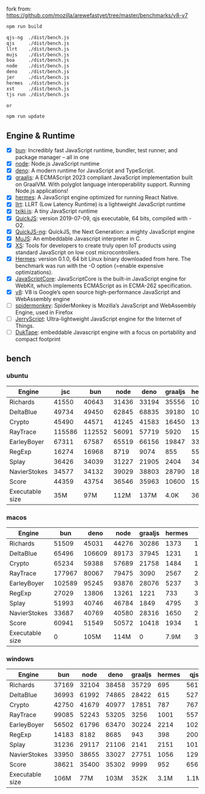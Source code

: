 fork from: https://github.com/mozilla/arewefastyet/tree/master/benchmarks/v8-v7

```bash
npm run build

qjs-ng  ./dist/bench.js
qjs     ./dist/bench.js
llrt    ./dist/bench.js
mujs    ./dist/bench.js
boa     ./dist/bench.js
node    ./dist/bench.js
deno    ./dist/bench.js
jer     ./dist/bench.js
hermes  ./dist/bench.js
xst     ./dist/bench.js
tjs run ./dist/bench.js

or

npm run update
```

## Engine & Runtime

- [x] [bun](https://github.com/oven-sh/bun): Incredibly fast JavaScript runtime, bundler, test runner, and package manager – all in one
- [x] [node](https://github.com/nodejs/node): Node.js JavaScript runtime
- [x] [deno](https://github.com/denoland/deno): A modern runtime for JavaScript and TypeScript.
- [x] [graaljs](https://github.com/oracle/graaljs): A ECMAScript 2023 compliant JavaScript implementation built on GraalVM. With polyglot language interoperability support. Running Node.js applications!
- [x] [hermes](https://github.com/facebook/hermes): A JavaScript engine optimized for running React Native.
- [x] [llrt](https://github.com/awslabs/llrt): LLRT (Low Latency Runtime) is a lightweight JavaScript runtime
- [x] [txiki.js](https://github.com/saghul/txiki.js): A tiny JavaScript runtime
- [x] [QuickJS](https://bellard.org/quickjs/): version 2019-07-09, qjs executable, 64 bits, compiled with -O2.
- [x] [QuickJS-ng](https://github.com/quickjs-ng/quickjs): QuickJS, the Next Generation: a mighty JavaScript engine
- [x] [MuJS](https://github.com/ccxvii/mujs): An embeddable Javascript interpreter in C.
- [x] [XS](https://github.com/Moddable-OpenSource/moddable): Tools for developers to create truly open IoT products using standard JavaScript on low cost microcontrollers.
- [x] [Hermes](https://github.com/facebook/hermes): version 0.1.0, 64 bit Linux binary downloaded from here. The benchmark was run with the -O option (=enable expensive optimizations).
- [x] [JavaScriptCore](https://github.com/WebKit/webkit/tree/main/Source/JavaScriptCore): JavaScriptCore is the built-in JavaScript engine for WebKit, which implements ​ECMAScript as in ​ECMA-262 specification.
- [x] [v8](https://v8.dev/): V8 is Google’s open source high-performance JavaScript and WebAssembly engine
- [ ] [spidermonkey](https://spidermonkey.dev/): SpiderMonkey is Mozilla’s JavaScript and WebAssembly Engine, used in Firefox
- [ ] [JerryScript](https://github.com/jerryscript-project/jerryscript): Ultra-lightweight JavaScript engine for the Internet of Things.
- [ ] [DukTape](https://github.com/svaarala/duktape): embeddable Javascript engine with a focus on portability and compact footprint
## bench

### ubuntu
| Engine | jsc | bun | node | deno | graaljs | hermes | llrt | tjs | qjs | qjs(ng) | mujs | xst | boa |
| --- | --- | --- | --- | --- | --- | --- | --- | --- | --- | --- | --- | --- | --- |
| Richards | 41550 | 40643 | 31436 | 33194 | 35556 | 1077 | 751 | 740 | 697 | 717 | 218 | 88.4 | 47.1 |
| DeltaBlue | 49734 | 49450 | 62845 | 68835 | 39180 | 1053 | 699 | 733 | 678 | 690 | 320 | 162 | 45.7 |
| Crypto | 45490 | 44571 | 41245 | 41583 | 16450 | 1360 | 808 | 610 | 754 | 600 | 181 | 317 | 56.2 |
| RayTrace | 115586 | 112552 | 56091 | 57719 | 5920 | 1564 | 1203 | 1107 | 926 | 996 | 498 | 497 | 144 |
| EarleyBoyer | 67311 | 67587 | 65519 | 66156 | 19847 | 3383 | 2012 | 1815 | 1498 | 1570 | 522 | 341 | 156 |
| RegExp | 16274 | 16968 | 8719 | 9074 | 855 | 558 | 193 | 229 | 240 | 216 | 201 | 71.1 | 43.7 |
| Splay | 36426 | 34039 | 31227 | 21905 | 2404 | 3480 | 1858 | 2043 | 1755 | 1711 | 1312 | 383 | 158 |
| NavierStokes | 34577 | 34132 | 39029 | 38803 | 28790 | 1874 | 1428 | 1040 | 1311 | 1024 | 458 | 768 | 124 |
| Score | 44359 | 43754 | 36546 | 35963 | 10600 | 1528 | 923 | 868 | 850 | 805 | 375 | 252 | 83.4 |
| Executable size | 35M | 97M | 112M | 137M | 4.0K | 36M | 8.2M | 5.2M | 1.1M | 1.3M | 408K | 2.1M | 27M |
### macos
| Engine | bun | deno | node | graaljs | hermes | tjs | qjs(ng) | qjs | llrt | mujs | xst |
| --- | --- | --- | --- | --- | --- | --- | --- | --- | --- | --- | --- |
| Richards | 51509 | 45031 | 44276 | 30286 | 1373 | 1344 | 1338 | 1107 | 791 | 413 | 108 |
| DeltaBlue | 65496 | 106609 | 89173 | 37945 | 1231 | 1371 | 1258 | 1134 | 822 | 612 | 191 |
| Crypto | 65234 | 59388 | 57689 | 21758 | 1484 | 1241 | 1222 | 1325 | 660 | 314 | 385 |
| RayTrace | 177967 | 80067 | 79475 | 3090 | 2567 | 2155 | 1554 | 1274 | 1067 | 1022 | 618 |
| EarleyBoyer | 102589 | 95245 | 93876 | 28076 | 5237 | 3228 | 2606 | 2377 | 1895 | 1128 | 422 |
| RegExp | 27029 | 13806 | 13261 | 1221 | 733 | 318 | 279 | 284 | 178 | 333 | 190 |
| Splay | 51993 | 40746 | 46784 | 1849 | 4795 | 3749 | 2499 | 2464 | 2088 | 1442 | 416 |
| NavierStokes | 33687 | 40769 | 40580 | 28316 | 1650 | 2176 | 2205 | 2564 | 1190 | 789 | 930 |
| Score | 60941 | 51549 | 50572 | 10418 | 1934 | 1592 | 1376 | 1317 | 887 | 657 | 333 |
| Executable size | 0 | 105M | 114M | 0 | 7.9M | 3.6M | 1.0M | 920K | 8.2M | 432K | 1.6M |
### windows
| Engine | bun | node | deno | graaljs | hermes | qjs | llrt | tjs | mujs | boa | qjs(ng) |
| --- | --- | --- | --- | --- | --- | --- | --- | --- | --- | --- | --- |
| Richards | 37169 | 32104 | 38458 | 35729 | 695 | 561 | 505 | 441 | 219 | 35.4 | 425 |
| DeltaBlue | 36993 | 61992 | 74865 | 28422 | 615 | 527 | 470 | 405 | 317 | 33 | 402 |
| Crypto | 42750 | 41679 | 40977 | 17851 | 787 | 767 | 515 | 393 | 181 | 47.2 | 399 |
| RayTrace | 99085 | 52243 | 53205 | 3256 | 1001 | 557 | 675 | 747 | 396 | 109 | 504 |
| EarleyBoyer | 56502 | 61796 | 63470 | 30224 | 2214 | 1028 | 1110 | 1135 | 501 | 92.6 | 0 |
| RegExp | 14183 | 8182 | 8685 | 943 | 398 | 200 | 195 | 217 | 195 | 38 | 179 |
| Splay | 31236 | 29117 | 21106 | 2141 | 2151 | 1018 | 1115 | 1360 | 618 | 116 | 901 |
| NavierStokes | 33950 | 38655 | 33027 | 27751 | 1056 | 1294 | 1058 | 696 | 484 | 109 | 691 |
| Score | 38621 | 35400 | 35302 | 9999 | 952 | 656 | 617 | 577 | 331 | 63.5 | 0 |
| Executable size | 106M | 77M | 103M | 352K | 3.1M | 1.1M | 9.0M | 5.8M | 660K | 27M | 1.8M |
